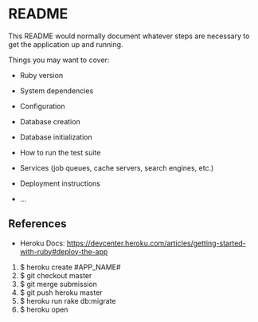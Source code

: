 # README

This README would normally document whatever steps are necessary to get the
application up and running.

Things you may want to cover:

* Ruby version

* System dependencies

* Configuration

* Database creation

* Database initialization

* How to run the test suite

* Services (job queues, cache servers, search engines, etc.)

* Deployment instructions

* ...


## References  

- Heroku Docs:
 https://devcenter.heroku.com/articles/getting-started-with-ruby#deploy-the-app
 
 1. $ heroku create #APP_NAME#
 2. $ git checkout master
 3. $ git merge submission
 4. $ git push heroku master
 5. $ heroku run rake db:migrate
 6. $ heroku open
